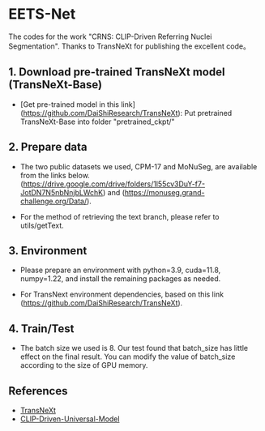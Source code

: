 # EETS-Net
The codes for the work "CRNS: CLIP-Driven Referring Nuclei Segmentation". 
Thanks to TransNeXt for publishing the excellent code。
## 1. Download pre-trained TransNeXt model (TransNeXt-Base)
* [Get pre-trained model in this link] (https://github.com/DaiShiResearch/TransNeXt): Put pretrained TransNeXt-Base into folder "pretrained_ckpt/"

## 2. Prepare data

- The two public datasets we used, CPM-17 and MoNuSeg, are available from the links below.  (https://drive.google.com/drive/folders/1l55cv3DuY-f7-JotDN7N5nbNnjbLWchK) and (https://monuseg.grand-challenge.org/Data/). 

- For the method of retrieving the text branch, please refer to utils/getText.

## 3. Environment

- Please prepare an environment with python=3.9, cuda=11.8, numpy=1.22, and install the remaining packages as needed.

- For TransNext environment dependencies, based on this link (https://github.com/DaiShiResearch/TransNeXt).

## 4. Train/Test

- The batch size we used is 8.  Our test found that batch_size has little effect on the final result. You can modify the value of batch_size according to the size of GPU memory.


## References
* [TransNeXt](https://github.com/DaiShiResearch/TransNeXt)
* [CLIP-Driven-Universal-Model](https://github.com/ljwztc/CLIP-Driven-Universal-Model)



